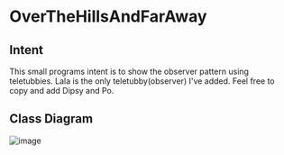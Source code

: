 # OverTheHillsAndFarAway



## Intent
This small programs intent is to show the observer pattern using teletubbies. 
Lala is the only teletubby(observer) I've added. Feel free to copy and add Dipsy and Po.

## Class Diagram
![image](https://user-images.githubusercontent.com/95351040/223763678-fa82985f-13f6-40fa-954c-31908dee856c.png)
